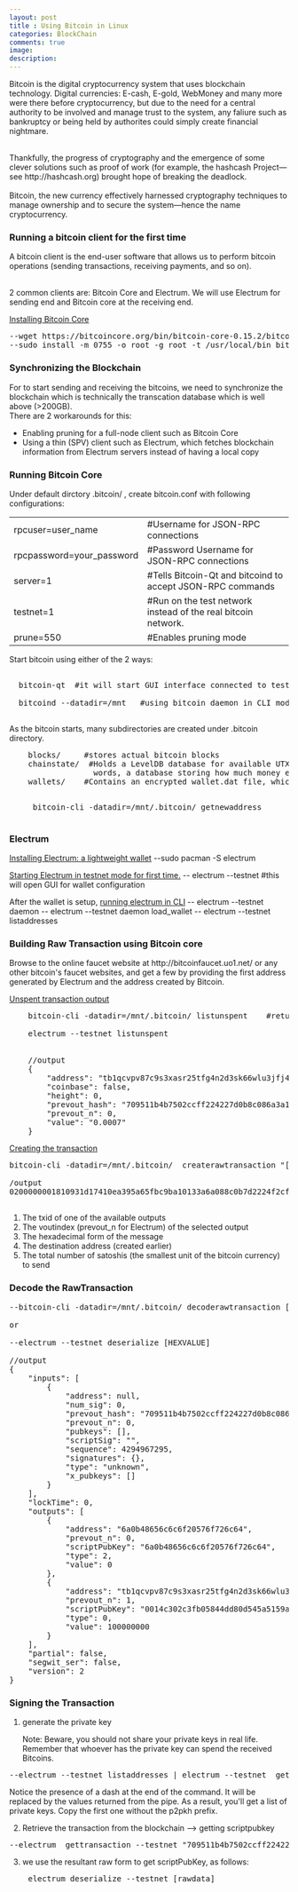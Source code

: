 ```yaml
---
layout: post
title : Using Bitcoin in Linux
categories: BlockChain
comments: true
image: 
description:
---
```



Bitcoin is the digital cryptocurrency system that uses blockchain technology. Digital currencies: E-cash, E-gold, WebMoney and many more were there before cryptocurrency, but due to the need for a central authority to be involved and manage trust to the system, any faliure such as bankruptcy or being held by authorites could simply create financial nightmare.
<!--continue-->
<br>
Thankfully, the progress of cryptography and the emergence of some clever solutions such as proof of work (for example, the hashcash Project—see http://hashcash.org) brought hope of breaking the deadlock.
<br><br>
Bitcoin, the new currency effectively harnessed cryptography techniques to manage ownership and to secure the system—hence the name cryptocurrency.



<h3>Running a bitcoin client for the first time</h3>

<p>A bitcoin client is the end-user software that allows us to perform bitcoin operations (sending transactions, receiving payments, and so on).

<br>2 common clients are: Bitcoin Core and Electrum. We will use Electrum for sending end and Bitcoin core at the receiving end.




<u>Installing Bitcoin Core</u>

<pre>
--wget https://bitcoincore.org/bin/bitcoin-core-0.15.2/bitcoin-0.15.2-x86_64-linux-gnu.tar.gz
--sudo install -m 0755 -o root -g root -t /usr/local/bin bitcoin-0.15.2/bin/*
</pre>







<h3>Synchronizing the Blockchain</h3>
<p>
 For to start sending and receiving the bitcoins, we need to synchronize the blockchain which is technically the transcation database which is well above (>200GB).

 <br>
 There are 2 workarounds for this:
 <ul>
	 <li>Enabling pruning for a full-node client such as Bitcoin Core</li>
	 <li>Using a thin (SPV) client such as Electrum, which fetches blockchain information from Electrum servers instead of having a local copy</li>
 </ul>
</p>


<h3>Running Bitcoin Core</h3>
<p>
	Under default dirctory .bitcoin/ , create bitcoin.conf  with following configurations:
  <table>
	<tr><td>rpcuser=user_name</td><td>#Username for JSON-RPC connections</td></tr>            
    <tr><td>rpcpassword=your_password</td><td>#Password Username for JSON-RPC connections</td></tr>
    <tr><td>server=1</td><td>#Tells Bitcoin-Qt and bitcoind to accept JSON-RPC commands</td></tr>
    <tr><td>testnet=1</td><td>#Run on the test network instead of the real bitcoin network.</td></tr>
    <tr><td>prune=550</td><td>#Enables pruning mode	</td></tr>

		
  </table>

  Start bitcoin using either of the 2 ways: 
  <pre>	
  bitcoin-qt  #it will start GUI interface connected to testnet.
  
  bitcoind --datadir=/mnt   #using bitcoin daemon in CLI mode 
  </pre>

  As the bitcoin starts, many subdirectories are created under .bitcoin directory.
  <pre>
  	blocks/     #stores actual bitcoin blocks
  	chainstate/  #Holds a LevelDB database for available UTXOs (short for Unspent Transaction Outputs)—in other 
  	              words, a database storing how much money everyone has
  	wallets/    #Contains an encrypted wallet.dat file, which stores the private keys
  </pre>


  <pre>
  	 bitcoin-cli -datadir=/mnt/.bitcoin/ getnewaddress
  </pre>


</p>




<h3>Electrum</h3>

<p>
<u>Installing Electrum: a lightweight wallet</u>
--sudo pacman -S electrum

<u>Starting Electrum in testnet mode for first time.</u>
-- electrum --testnet   #this will open GUI for wallet configuration

After the wallet is setup, <u>running electrum in CLI</u>
-- electrum --testnet daemon
-- electrum --testnet daemon load_wallet
-- electrum --testnet listaddresses

</p>


<h3>Building Raw Transaction using Bitcoin core</h3>

<p>
	Browse to the online faucet website at http://bitcoinfaucet.uo1.net/ or any other bitcoin's faucet websites, and get a few by providing the first address generated by Electrum and the address created by Bitcoin.


<u>Unspent transaction output</u>
<pre>
	bitcoin-cli -datadir=/mnt/.bitcoin/ listunspent    #return [] until the blocks are synchronized

	electrum --testnet listunspent


	//output
	{
        "address": "tb1qcvpv87c9s3xasr25tfg4n2d3sk66wlu3jfj4md",
        "coinbase": false,
        "height": 0,
        "prevout_hash": "709511b4b7502ccff224227d0b8c086a3a1310bac9fb655a39ea1074d1310981",
        "prevout_n": 0,
        "value": "0.0007"
    }              
</pre>


<u>Creating the transaction</u>

<pre>
bitcoin-cli -datadir=/mnt/.bitcoin/  createrawtransaction "[{\"txid\":\"709511b4b7502ccff224227d0b8c086a3a1310bac9fb655a39ea1074d1310981\",\"vout\":0}]" "{\"data\":\"48656c6c6f20576f726c64\",\"tb1qcvpv87c9s3xasr25tfg4n2d3sk66wlu3jfj4md\":1.0000000}"

/output
0200000001810931d17410ea395a65fbc9ba10133a6a088c0b7d2224f2cf2c50b7b41195700000000000ffffffff0200000000000000000d6a0b48656c6c6f20576f726c6400e1f50500000000160014c302c3fb05844dd80d545a5159a9b185b5a77f9100000000
	
</pre>

1. The txid of one of the available outputs 
2. The  voutindex (prevout_n for Electrum) of the selected output
3. The hexadecimal form of the message
4. The destination address (created earlier)
5. The total number of satoshis (the smallest unit of the bitcoin currency) to send

</p>





### Decode the RawTransaction

<pre>
--bitcoin-cli -datadir=/mnt/.bitcoin/ decoderawtransaction [HEX VALUE]

or

--electrum --testnet deserialize [HEXVALUE]

//output
{
    "inputs": [
        {
            "address": null,
            "num_sig": 0,
            "prevout_hash": "709511b4b7502ccff224227d0b8c086a3a1310bac9fb655a39ea1074d1310981",
            "prevout_n": 0,
            "pubkeys": [],
            "scriptSig": "",
            "sequence": 4294967295,
            "signatures": {},
            "type": "unknown",
            "x_pubkeys": []
        }
    ],
    "lockTime": 0,
    "outputs": [
        {
            "address": "6a0b48656c6c6f20576f726c64",
            "prevout_n": 0,
            "scriptPubKey": "6a0b48656c6c6f20576f726c64",
            "type": 2,
            "value": 0
        },
        {
            "address": "tb1qcvpv87c9s3xasr25tfg4n2d3sk66wlu3jfj4md",
            "prevout_n": 1,
            "scriptPubKey": "0014c302c3fb05844dd80d545a5159a9b185b5a77f91",
            "type": 0,
            "value": 100000000
        }
    ],
    "partial": false,
    "segwit_ser": false,
    "version": 2
}
</pre>



### Signing the Transaction

1. generate the private key

   Note: Beware, you should not share your private keys in real life. Remember that whoever has the private key can spend the received Bitcoins.

<pre>
--electrum --testnet listaddresses | electrum --testnet  getprivatekeys -
</pre>
Notice the presence of a dash at the end of the command. It will be replaced by the values returned from the pipe. As a result, you'll get a list of private keys. Copy the first one without the p2pkh prefix.



2. Retrieve the transaction from the blockchain --> getting scriptpubkey

<pre>
--electrum  gettransaction --testnet "709511b4b7502ccff224227d0b8c086a3a1310bac9fb655a39ea1074d1310981"
</pre>

3.  we use the resultant raw form to get scriptPubKey, as follows:
<pre>
	electrum deserialize --testnet [rawdata] 
</pre>